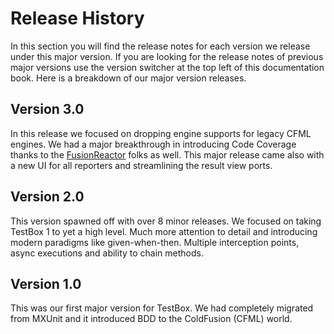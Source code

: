 # Release History

In this section you will find the release notes for each version we release under this major version.  If you are looking for the release notes of previous major versions use the version switcher at the top left of this documentation book.  Here is a breakdown of our major version releases.

## Version 3.0

In this release we focused on dropping engine supports for legacy CFML engines.  We had a major breakthrough in introducing Code Coverage thanks to the [FusionReactor](https://www.fusion-reactor.com/) folks as well.  This major release came also with a new UI for all reporters and streamlining the result view ports.

## Version 2.0

This version spawned off with over 8 minor releases.  We focused on taking TestBox 1 to yet a high level.  Much more attention to detail and introducing modern paradigms like given-when-then.  Multiple interception points, async executions and ability to chain methods.

## Version 1.0

This was our first major version for TestBox.  We had completely migrated from MXUnit and it introduced BDD to the ColdFusion \(CFML\) world.

